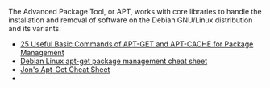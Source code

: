 The Advanced Package Tool, or APT,
works with core libraries to handle the installation and removal of software on the
Debian GNU/Linux distribution and its variants.

* [25 Useful Basic Commands of APT-GET and APT-CACHE for Package Management](http://www.tecmint.com/useful-basic-commands-of-apt-get-and-apt-cache-for-package-management/)
* [Debian Linux apt-get package management cheat sheet](http://www.cyberciti.biz/tips/linux-debian-package-management-cheat-sheet.html)
* [Jon's Apt-Get Cheat Sheet](http://jon.oxer.com.au/cheatsheet/apt)
* []()

